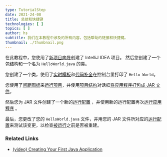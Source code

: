 ```yaml
---
type: TutorialStep
date: 2021-24-08
title: 总结和快捷键
technologies: [ ]
topics: [ ]
author: hs
subtitle: 我们在本教程中涉及的所有内容，包括帮助的链接和快捷键。
thumbnail: ./thumbnail.png
---
```


在此教程中，您使用了[新项目向导](https://www.jetbrains.com/help/idea/new-project-wizard.html)创建了 IntelliJ IDEA 项目。 然后您创建了一个包结构和一个名为 `HelloWorld.java` 的类。

您创建了一个类，使用了[实时模板](https://www.jetbrains.com/help/idea/using-live-templates.html)和[代码补全](https://www.jetbrains.com/help/idea/auto-completing-code.html)在控制台里打印了 `Hello World`。

您使用了[间距图标](https://www.jetbrains.com/help/idea/settings-gutter-icons.html)来[运行项目](https://www.jetbrains.com/help/idea/running-applications.html)，并使用[项目结构](https://www.jetbrains.com/help/idea/project-settings-and-structure.html)对话框[将应用程序打包成 JAR 文件](https://www.jetbrains.com/help/idea/compiling-applications.html#package_into_jar)。

然后您为 JAR 文件创建了一个新的[运行配置](https://www.jetbrains.com/help/idea/run-debug-configuration.html) ，并使用新的运行配置再次[运行应用程序](https://www.jetbrains.com/help/idea/running-applications.html) 。

最后，您更改了您的 `HelloWorld.java` 文件，并用您的 JAR 文件所对应的[运行配置](https://www.jetbrains.com/help/idea/run-debug-configuration.html)来测试该变更，以检查[被运行](https://www.jetbrains.com/help/idea/running-applications.html)之前是否被重建。

### Related Links
- [(video) Creating Your First Java Application](https://www.youtube.com/watch?v=H_XxH66lm3U)